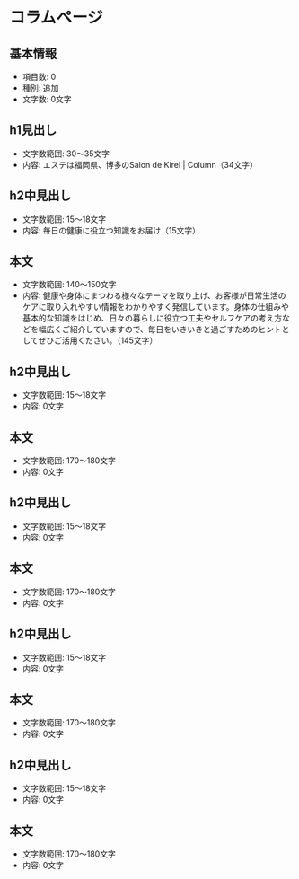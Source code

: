 # コラムページ

## 基本情報
- 項目数: 0
- 種別: 追加
- 文字数: 0文字

## h1見出し
- 文字数範囲: 30～35文字
- 内容: エステは福岡県、博多のSalon de Kirei | Column（34文字）

## h2中見出し
- 文字数範囲: 15～18文字
- 内容: 毎日の健康に役立つ知識をお届け（15文字）

## 本文
- 文字数範囲: 140～150文字
- 内容: 健康や身体にまつわる様々なテーマを取り上げ、お客様が日常生活のケアに取り入れやすい情報をわかりやすく発信しています。身体の仕組みや基本的な知識をはじめ、日々の暮らしに役立つ工夫やセルフケアの考え方などを幅広くご紹介していますので、毎日をいきいきと過ごすためのヒントとしてぜひご活用ください。（145文字）

## h2中見出し
- 文字数範囲: 15～18文字
- 内容: 0文字

## 本文
- 文字数範囲: 170～180文字
- 内容: 0文字

## h2中見出し
- 文字数範囲: 15～18文字
- 内容: 0文字

## 本文
- 文字数範囲: 170～180文字
- 内容: 0文字

## h2中見出し
- 文字数範囲: 15～18文字
- 内容: 0文字

## 本文
- 文字数範囲: 170～180文字
- 内容: 0文字

## h2中見出し
- 文字数範囲: 15～18文字
- 内容: 0文字

## 本文
- 文字数範囲: 170～180文字
- 内容: 0文字
